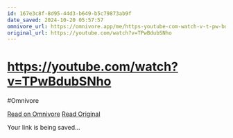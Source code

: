 ```yaml
---
id: 167e3c8f-8d95-44d3-b649-b5c79873ab9f
date_saved: 2024-10-20 05:57:57
omnivore_url: https://omnivore.app/me/https-youtube-com-watch-v-t-pw-bdub-s-nho-192a69297a4
original_url: https://youtube.com/watch?v=TPwBdubSNho
---
```


# https://youtube.com/watch?v=TPwBdubSNho
#Omnivore
 
[Read on Omnivore](https://omnivore.app/me/https-youtube-com-watch-v-t-pw-bdub-s-nho-192a69297a4)
[Read Original](https://youtube.com/watch?v=TPwBdubSNho)
 
Your link is being saved...
